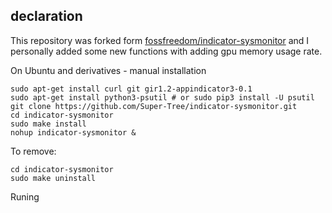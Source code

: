 ## declaration
This repository was forked form [fossfreedom/indicator-sysmonitor](https://github.com/fossfreedom/indicator-sysmonitor) and I personally added some new functions  with adding gpu memory usage rate.

On Ubuntu and derivatives - manual installation

    sudo apt-get install curl git gir1.2-appindicator3-0.1
    sudo apt-get install python3-psutil # or sudo pip3 install -U psutil
    git clone https://github.com/Super-Tree/indicator-sysmonitor.git
    cd indicator-sysmonitor
    sudo make install
    nohup indicator-sysmonitor &
    
To remove:

    cd indicator-sysmonitor
    sudo make uninstall
    
Runing  

![]()    